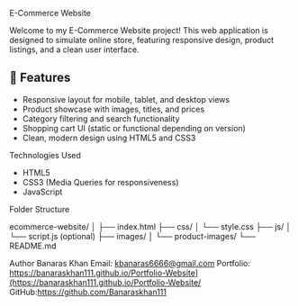 E-Commerce Website

Welcome to my E-Commerce Website project! This web application is designed to simulate  online store, featuring responsive design, product listings, and a clean user interface.

## 🚀 Features

- Responsive layout for mobile, tablet, and desktop views
- Product showcase with images, titles, and prices
- Category filtering and search functionality 
- Shopping cart UI (static or functional depending on version)
- Clean, modern design using HTML5 and CSS3

Technologies Used

- HTML5
- CSS3 (Media Queries for responsiveness)
- JavaScript 

 Folder Structure

ecommerce-website/
│
├── index.html
├── css/
│ └── style.css
├── js/
│ └── script.js (optional)
├── images/
│ └── product-images/
└── README.md

 Author
Banaras Khan
 Email: kbanaras6666@gmail.com
Portfolio: https://banaraskhan111.github.io/Portfolio-Website](https://banaraskhan111.github.io/Portfolio-Website/
 GitHub:https://github.com/Banaraskhan111

